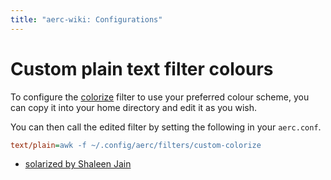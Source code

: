 ```yaml
---
title: "aerc-wiki: Configurations"
---
```


# Custom plain text filter colours

To configure the
[colorize](https://git.sr.ht/~rjarry/aerc/tree/master/item/filters/colorize)
filter to use your preferred colour scheme, you can copy it into your home
directory and edit it as you wish.

You can then call the edited filter by setting the following in your
`aerc.conf`.

```ini
text/plain=awk -f ~/.config/aerc/filters/custom-colorize
```

- [solarized by Shaleen Jain](https://lists.sr.ht/~rjarry/aerc-devel/patches/30119#%3C20220310045758.228592-1-shaleen@jain.sh%3E+filters/colorize)

